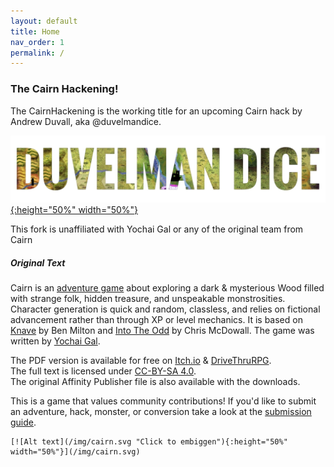 ```yaml
---
layout: default
title: Home
nav_order: 1
permalink: /
---
```


### The Cairn Hackening!

The CairnHackening is the working title for an upcoming Cairn hack by Andrew Duvall, aka @duvelmandice.

[![Alt text](/img/duvelmandicebanner.jpg "Click to embiggen"){:height="50%" width="50%"}](/img/duvelmandicebanner.jpg)

This fork is unaffiliated with Yochai Gal or any of the original team from Cairn

##### Original Text

Cairn is an [adventure game](http://questingblog.com/adventure-game-vs-osr) about exploring a dark & mysterious Wood filled with strange folk, hidden treasure, and unspeakable monstrosities. Character generation is quick and random, classless, and relies on fictional advancement rather than through XP or level mechanics. It is based on [Knave](https://www.drivethrurpg.com/product/250888/Knave) by Ben Milton and [Into The Odd](https://chrismcdee.itch.io/electric-bastionland) by Chris McDowall. The game was written by [Yochai Gal](https://newschoolrevolution.com).

The PDF version is available for free on [Itch.io](https://yochaigal.itch.io/cairn) & [DriveThruRPG](https://www.drivethrurpg.com/product/330809/Cairn).  
The full text is licensed under [CC-BY-SA 4.0](https://creativecommons.org/licenses/by-sa/4.0/).  
The original Affinity Publisher file is also available with the downloads.

This is a game that values community contributions! If you'd like to submit an adventure, hack, monster, or conversion take a look at the [submission guide](/submissions/submission-guide).

<p></p>

```
[![Alt text](/img/cairn.svg "Click to embiggen"){:height="50%" width="50%"}](/img/cairn.svg)
```
